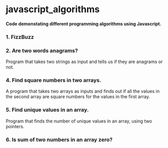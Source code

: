 # javascript_algorithms
#### Code demonstating different programming algorithms using Javascript.

### 1. FizzBuzz
### 2. Are two words anagrams?
Program that takes two strings as input and tells us if they are anagrams or not.
### 4. Find square numbers in two arrays.
A program that takes two arrays as inputs and finds out if all the values in the second array are square numbers for the values in the first array.
### 5. Find unique values in an array.
Program that finds the number of unique values in an array, using two pointers.
### 6. Is sum of two numbers in an array zero?
